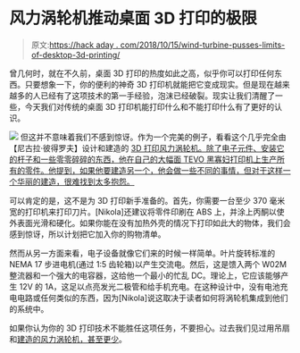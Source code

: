 # 风力涡轮机推动桌面 3D 打印的极限

> 原文:[https://hack aday . com/2018/10/15/wind-turbine-pusses-limits-of-desktop-3d-printing/](https://hackaday.com/2018/10/15/wind-turbine-pushes-limits-of-desktop-3d-printing/)

曾几何时，就在不久前，桌面 3D 打印的热度如此之高，似乎你可以打印任何东西。只要想象一下，你的便利的神奇 3D 打印机就能把它变成现实。但是现在越来越多的人已经有了这项技术的第一手经验，泡沫已经破裂。现实让我们清醒了一些，今天我们对传统的桌面 3D 打印机能打印什么和不能打印什么有了更好的认识。

[![](../Images/fa6d0c348f6f59c7138ac921d9839f42.png)](https://hackaday.com/wp-content/uploads/2018/10/3dpwind_detail1.jpg) 但这并不意味着我们不感到惊讶。作为一个完美的例子，看看这个几乎完全由【尼古拉·彼得罗夫】设计和建造的 [3D 打印风力涡轮机。除了电子元件、安装它的杆子和一些零零碎碎的东西，他在自己的大幅面 TEVO 黑寡妇打印机上生产所有的零件。他提到，如果他要建造另一个，他会做一些不同的事情，但对于这样一个华丽的建造，很难找到太多抱怨。](https://www.thingiverse.com/thing:3138588)

可以肯定的是，这不是为 3D 打印新手准备的。首先，你需要一台至少 370 毫米宽的打印机来打印刀片。[Nikola]还建议将零件印刷在 ABS 上，并涂上丙酮以使外表面光滑和硬化。如果你能在没有加热外壳的情况下打印如此大的物体，我们会感到惊讶，所以计划把它加入你的购物清单。

然而从另一方面来看，电子设备就像它们来的时候一样简单。叶片旋转标准的 NEMA 17 步进电机(通过 1:5 齿轮箱)以产生交流电。然后，这是馈入两个 W02M 整流器和一个强大的电容器，这给他一个最小的忙乱 DC。理论上，它应该能够产生 12V 的 1A，这足以点亮发光二极管和给手机充电。在这种设计中，没有电池充电电路或任何类似的东西，因为[Nikola]说这取决于读者如何将涡轮机集成到他们的系统中。

如果你认为你的 3D 打印技术不能胜任这项任务，不要担心。过去我们见过用吊扇和[建造的](https://hackaday.com/2017/07/26/the-most-straightforward-wind-turbine/)[风力涡轮机，甚至更少](https://hackaday.com/2017/08/03/diy-wind-turbine-for-free-energy/)。